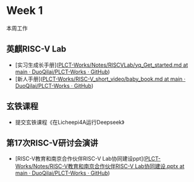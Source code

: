 # Week 1

本周工作

## 英麒RISC-V Lab

- [实习生成长手册]([PLCT-Works/Notes/RISCVLab/yq_Get_started.md at main · DuoQilai/PLCT-Works · GitHub](https://github.com/DuoQilai/PLCT-Works/blob/main/Notes/RISCVLab/yq_Get_started.md))
- [新人手册]([PLCT-Works/RISC-V_short_video/baby_book.md at main · DuoQilai/PLCT-Works · GitHub](https://github.com/DuoQilai/PLCT-Works/blob/main/RISC-V_short_video/baby_book.md))
## 玄铁课程

- 提交玄铁课程《在Licheepi4A运行Deepseek》

## 第17次RISC-V研讨会演讲

- [RISC-V教育和南京合作伙伴RISC-V Lab协同建设ppt]([PLCT-Works/Notes/RISC-V教育和南京合作伙伴RISC-V Lab协同建设.pptx at main · DuoQilai/PLCT-Works · GitHub](https://github.com/DuoQilai/PLCT-Works/blob/main/Notes/RISC-V%E6%95%99%E8%82%B2%E5%92%8C%E5%8D%97%E4%BA%AC%E5%90%88%E4%BD%9C%E4%BC%99%E4%BC%B4RISC-V%20Lab%E5%8D%8F%E5%90%8C%E5%BB%BA%E8%AE%BE.pptx))